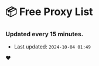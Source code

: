 # :package: Free Proxy List
### Updated every 15 minutes.

- Last updated: `2024-10-04 01:49`

:heart:
